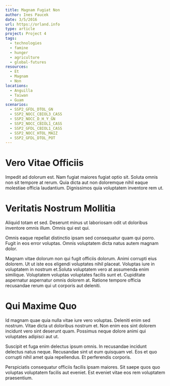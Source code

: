 ```yaml
---
title: Magnam Fugiat Non
author: Ines Paucek
date: 3/5/2016
url: https://orland.info
type: article
project: Project 4
tags:
  - technologies
  - famine
  - hunger
  - agriculture
  - global-futures
resources:
  - Et
  - Magnam
  - Non
locations:
  - Anguilla
  - Taiwan
  - Guam
scenarios:
  - SSP2_GFDL_DTOL_GN
  - SSP2_NOCC_CBIOL3_CASS
  - SSP2_NOCC_D_H_Y_GN
  - SSP2_NOCC_CBIOL1_CASS
  - SSP2_GFDL_CBIOL1_CASS
  - SSP2_NOCC_HTOL_MAIZ
  - SSP2_GFDL_DTOL_POT
---
```

# Vero Vitae Officiis
Impedit ad dolorum est. Nam fugiat maiores fugiat optio sit. Soluta omnis non sit tempore at rerum. Quia dicta aut non doloremque nihil eaque molestiae officia laudantium. Dignissimos quia voluptatem inventore rem ut.

# Veritatis Nostrum Mollitia
Aliquid totam et sed. Deserunt minus ut laboriosam odit ut doloribus inventore omnis illum. Omnis qui est qui.
 Omnis eaque repellat distinctio ipsam sed consequatur quam qui porro. Fugit in eos error voluptas. Omnis voluptatem dicta natus autem magnam dolor.
 Magnam vitae dolorum non qui fugit officiis dolorum. Animi corrupti eius dolorem. Ut ut iste eos eligendi voluptates nihil placeat. Voluptas iure in voluptatem in nostrum et.Soluta voluptatem vero at assumenda enim similique. Voluptatem voluptas voluptates facilis sunt et. Cupiditate aspernatur aspernatur omnis dolorem at. Ratione tempore officia recusandae rerum qui ut corporis aut deleniti.

# Qui Maxime Quo
Id magnam quae quia nulla vitae iure vero voluptas. Deleniti enim sed nostrum. Vitae dicta ut doloribus nostrum et. Non enim eos sint dolorem incidunt vero sint deserunt quam. Possimus neque dolore animi qui voluptates adipisci aut ut.
 Suscipit et fuga enim delectus ipsum omnis. In recusandae incidunt delectus natus neque. Recusandae sint ut eum quisquam vel. Eos et quo corrupti nihil amet quia repellendus. Et perferendis corporis.
 Perspiciatis consequatur officiis facilis ipsam maiores. Sit saepe quos quo voluptas voluptatem facilis aut eveniet. Est eveniet vitae eos rem voluptatem praesentium.
